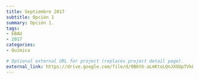 ```yaml
---
title: Septiembre 2017
subtitle: Opción 1
summary: Opción 1.
tags:
- EBAU
- 2017
categories:
- Química

# Optional external URL for project (replaces project detail page).
external_link: https://drive.google.com/file/d/0B6t6-aLmKtoLQnJXOUpTVkE1STQ/view
---
```

